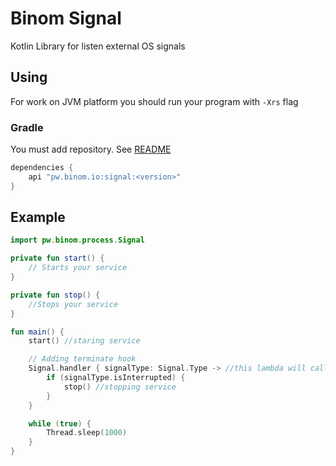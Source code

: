 # Binom Signal

Kotlin Library for listen external OS signals

## Using

For work on JVM platform you should run your program with `-Xrs` flag

### Gradle

You must add repository. See [README](../README.md)

```groovy
dependencies {
    api "pw.binom.io:signal:<version>"
}
```

## Example

```kotlin
import pw.binom.process.Signal

private fun start() {
    // Starts your service
}

private fun stop() {
    //Stops your service
}

fun main() {
    start() //staring service

    // Adding terminate hook
    Signal.handler { signalType: Signal.Type -> //this lambda will call when you press Ctrl+C in console 
        if (signalType.isInterrupted) {
            stop() //stopping service
        }
    }

    while (true) {
        Thread.sleep(1000)
    }
}
```